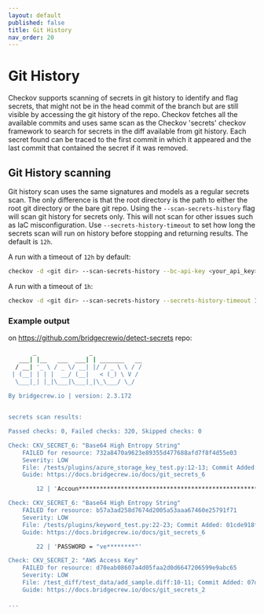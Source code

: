 ```yaml
---
layout: default
published: false
title: Git History
nav_order: 20
---
```


# Git History
Checkov supports scanning of secrets in git history to identify and flag secrets, that might not be in the head commit of the branch but are still visible by accessing the git history of the repo.
Checkov fetches all the available commits and uses same scan as the Checkov 'secrets' checkov framework to search for secrets in the diff available from git history.
Each secret found can be traced to the first commit in which it appeared and the last commit that contained the secret if it was removed.


## Git History scanning

Git history scan uses the same signatures and models as a regular secrets scan.
The only difference is that the root directory is the path to either the root git directory or the bare git repo.
Using the `--scan-secrets-history` flag will scan git history for secrets only. This will not scan for other issues such as IaC misconfiguration. Use `--secrets-history-timeout` to set how long the secrets scan will run on history before stopping and returning results. The default is `12h`.

A run with a timeout of `12h` by default:
```bash
checkov -d <git dir> --scan-secrets-history --bc-api-key <your_api_key>
```

A run with a timeout of `1h`:
```bash
checkov -d <git dir> --scan-secrets-history --secrets-history-timeout 1h --bc-api-key <your_api_key>
```

### Example output
on https://github.com/bridgecrewio/detect-secrets repo:
```bash
       _               _              
   ___| |__   ___  ___| | _______   __
  / __| '_ \ / _ \/ __| |/ / _ \ \ / /
 | (__| | | |  __/ (__|   < (_) \ V / 
  \___|_| |_|\___|\___|_|\_\___/ \_/  
                                      
By bridgecrew.io | version: 2.3.172 


secrets scan results:

Passed checks: 0, Failed checks: 320, Skipped checks: 0

Check: CKV_SECRET_6: "Base64 High Entropy String"
	FAILED for resource: 732a8470a9623e89355d477688afd7f8f4d55e03
	Severity: LOW
	File: /tests/plugins/azure_storage_key_test.py:12-13; Commit Added: 018c9d1ee2a152a82c612ee82c0cd952a4f3eae4
	Guide: https://docs.bridgecrew.io/docs/git_secrets_6

		12 | 'Accoun*********************************************************************************************',  # noqa: E501

Check: CKV_SECRET_6: "Base64 High Entropy String"
	FAILED for resource: b57a3ad258d7674d2005a53aaa67460e25791f71
	Severity: LOW
	File: /tests/plugins/keyword_test.py:22-23; Commit Added: 01cde918f5f471cb0e03964db37f905e5bcdd1cf; Commit Removed: e01d818ad118b0b1fccb1cc9b406e7aa1539e242
	Guide: https://docs.bridgecrew.io/docs/git_secrets_6

		22 | 'PASSWORD = "ve********"'

Check: CKV_SECRET_2: "AWS Access Key"
	FAILED for resource: d70eab08607a4d05faa2d0d6647206599e9abc65
	Severity: LOW
	File: /test_diff/test_data/add_sample.diff:10-11; Commit Added: 07d52374f6d1ccc8709069be43139a6ba7ae544b
	Guide: https://docs.bridgecrew.io/docs/git_secrets_2
	
...

```